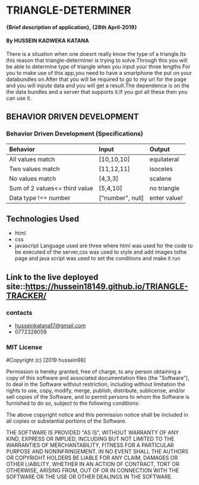 # TRIANGLE-DETERMINER
#### {Brief description of application}, {28th April-2019}
#### By **HUSSEIN KADWEKA KATANA**
There is a situation when one doesnt really know the type of a triangle.Its this reason that triangle-determiner is trying to solve.Through this you will be able to determine type of triangle when you input your three lengths
For you to make use of this app,you need to have a smartphone the put on your databundles on.After that you will be required to go to my url for the page and you will inpute data and you will get a result.The dependence is on the the data bundles and a server that supports it.If you got all these then you can use it.

## BEHAVIOR DRIVEN DEVELOPMENT
### Behavior Driven Development (Specifications)
| Behavior                 |           Input      |                 Output|
| :----------------------- |:---------------------| :---------------------|              
| All values match         |       [10,10,10]     |            equilateral|
| Two values match         |       [11,12,11]     |           isoceles    |
| No values match          |       [4,3,3]        |           scalene     |
| Sum of 2 values<= third value   |       [5,4,10]       |           no triangle |
| Data type !== number     |      ["number", null]|          enter value! |
## Technologies Used
+ html
+ css
+ javascript
Language used are three where html was used for the code to be executed of the server,css was used to style and add images tothe page and java script was used to set the conditions and make it run

## Link to the live deployed site::https://hussein18149.github.io/TRIANGLE-TRACKER/
### contacts
+ husseinkatana17@gmail.com
+ 0772328059

### MIT License

#Copyright (c) [2019 hussein98]

Permission is hereby granted, free of charge, to any person obtaining a copy
of this software and associated documentation files (the "Software"), to deal
in the Software without restriction, including without limitation the rights
to use, copy, modify, merge, publish, distribute, sublicense, and/or sell
copies of the Software, and to permit persons to whom the Software is
furnished to do so, subject to the following conditions:

The above copyright notice and this permission notice shall be included in all
copies or substantial portions of the Software.

THE SOFTWARE IS PROVIDED "AS IS", WITHOUT WARRANTY OF ANY KIND, EXPRESS OR
IMPLIED, INCLUDING BUT NOT LIMITED TO THE WARRANTIES OF MERCHANTABILITY,
FITNESS FOR A PARTICULAR PURPOSE AND NONINFRINGEMENT. IN NO EVENT SHALL THE
AUTHORS OR COPYRIGHT HOLDERS BE LIABLE FOR ANY CLAIM, DAMAGES OR OTHER
LIABILITY, WHETHER IN AN ACTION OF CONTRACT, TORT OR OTHERWISE, ARISING FROM,
OUT OF OR IN CONNECTION WITH THE SOFTWARE OR THE USE OR OTHER DEALINGS IN THE
SOFTWARE.
